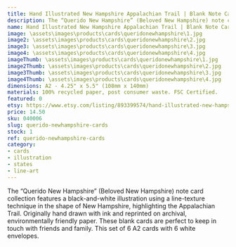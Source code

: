```yaml
---
title: Hand Illustrated New Hampshire Appalachian Trail | Blank Note Card Set | 6 A2 Cards + Envelopes
description: The “Querido New Hampshire” (Beloved New Hampshire) note card collection features a black-and-white illustration using a line-texture technique in the shape of New Hampshire, highlighting the Appalachian Trail. Originally hand drawn with ink and reprinted on archival, environmentally friendly paper.
name: Hand Illustrated New Hampshire Appalachian Trail | Blank Note Card Set | 6 A2 Cards + Envelopes
image: \assets\images\products\cards\queridonewhampshire\1.jpg
image2: \assets\images\products\cards\queridonewhampshire\2.jpg
image3: \assets\images\products\cards\queridonewhampshire\3.jpg
image4: \assets\images\products\cards\queridonewhampshire\4.jpg
imageThumb: \assets\images\products\cards\queridonewhampshire\1.jpg
image2Thumb: \assets\images\products\cards\queridonewhampshire\2.jpg
image3Thumb: \assets\images\products\cards\queridonewhampshire\3.jpg
image4Thumb: \assets\images\products\cards\queridonewhampshire\4.jpg
dimensions: A2 - 4.25" x 5.5" (108mm x 140mm)
materials: 100% recycled paper, post consumer waste. FSC Certified.
featured: 0
etsy: https://www.etsy.com/listing/893399574/hand-illustrated-new-hampshire
price: 14.50
sku: 040006
slug: querido-newhampshire-cards
stock: 1
ref: querido-newhampshire-cards
category:
- cards
- illustration
- states
- line-art
---
```

The “Querido New Hampshire” (Beloved New Hampshire) note card collection features a black-and-white illustration using a line-texture technique in the shape of New Hampshire, highlighting the Appalachian Trail. Originally hand drawn with ink and reprinted on archival, environmentally friendly paper. These blank cards are perfect to keep in touch with friends and family. This set of 6 A2 cards with 6 white envelopes.

